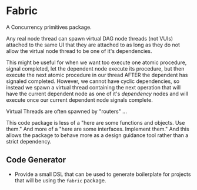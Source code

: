 # Fabric

A Concurrency primitives package.

Any real node thread can spawn virtual DAG node threads (not VUIs) attached to the same UI that they are attached to as long as they do not allow the virtual node thread to be one of it's dependencies.

This might be useful for when we want too execute one atomic procedure, signal completed, let the dependent node execute its procedure, but then execute the next atomic procedure in our thread AFTER the dependent has signaled completed. However, we cannot have cyclic dependencies, so instead we spawn a virtual thread containing the next operation that will have the current dependent node as one of it's *dependency* nodes and will execute once our current dependent node signals complete.

Virtual Threads are often spawned by "routers" ...

This code package is less of a "here are some functions and objects. Use them." And more of a "here are some interfaces. Implement them." And this allows the package to behave more as a design guidance tool rather than a strict dependency.

## Code Generator

- Provide a small DSL that can be used to generate boilerplate for projects that will be using the `fabric` package.